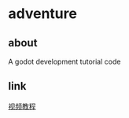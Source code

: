 # adventure

## about

A godot development tutorial code

## link

[视频教程](https://www.bilibili.com/video/BV1e22JYKE1N)
